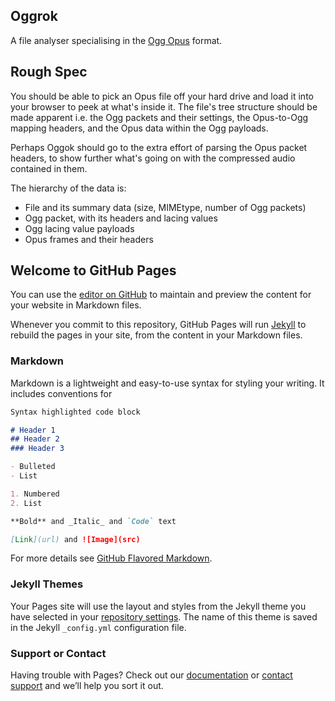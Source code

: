 ## Oggrok
A file analyser specialising in the [Ogg Opus](https://opus-codec.org/) format.

## Rough Spec

You should be able to pick an Opus file off your hard drive and load it into your browser to peek at what's inside it.
The file's tree structure should be made apparent i.e. the Ogg packets and their settings, the Opus-to-Ogg mapping headers, and the Opus data within the Ogg payloads.

Perhaps Oggok should go to the extra effort of parsing the Opus packet headers, to show further what's going on with the compressed audio contained in them.

The hierarchy of the data is:
- File and its summary data (size, MIMEtype, number of Ogg packets)
- Ogg packet, with its headers and lacing values
- Ogg lacing value payloads
- Opus frames and their headers

## Welcome to GitHub Pages

You can use the [editor on GitHub](https://github.com/MisterZeus/Oggrok/edit/master/README.md) to maintain and preview the content for your website in Markdown files.

Whenever you commit to this repository, GitHub Pages will run [Jekyll](https://jekyllrb.com/) to rebuild the pages in your site, from the content in your Markdown files.

### Markdown

Markdown is a lightweight and easy-to-use syntax for styling your writing. It includes conventions for

```markdown
Syntax highlighted code block

# Header 1
## Header 2
### Header 3

- Bulleted
- List

1. Numbered
2. List

**Bold** and _Italic_ and `Code` text

[Link](url) and ![Image](src)
```

For more details see [GitHub Flavored Markdown](https://guides.github.com/features/mastering-markdown/).

### Jekyll Themes

Your Pages site will use the layout and styles from the Jekyll theme you have selected in your [repository settings](https://github.com/MisterZeus/Oggrok/settings). The name of this theme is saved in the Jekyll `_config.yml` configuration file.

### Support or Contact

Having trouble with Pages? Check out our [documentation](https://help.github.com/categories/github-pages-basics/) or [contact support](https://github.com/contact) and we’ll help you sort it out.
